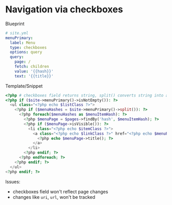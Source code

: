 # Navigation via checkboxes

Blueprint

```yaml
# site.yml
menuPrimary:
  label: Menu
  type: checkboxes
  options: query
  query:
    page: /
    fetch: children
    value: '{{hash}}'
    text: '{{title}}'
```

Template/Snippet

```php
<?php # checkboxes field returns string, split() converts string into array ?>
<?php if ($site->menuPrimary()->isNotEmpty()): ?>
  <ul class="<?php echo $listClass ?>">
    <?php if ($menuHashes = $site->menuPrimary()->split()): ?>
      <?php foreach($menuHashes as $menuItemHash): ?>
        <?php $menuPage = $pages->findBy('hash', $menuItemHash); ?>
        <?php if ($menuPage->isVisible()): ?>
          <li class="<?php echo $itemClass ?>">
            <a class="<?php echo $linkClass ?>" href="<?php echo $menuPage->url(); ?>">
              <?php echo $menuPage->title(); ?>
            </a>
          </li>
        <?php endif; ?>
      <?php endforeach; ?>
    <?php endif; ?>
  </ul>
<?php endif; ?>

```

Issues:

- checkboxes field won't reflect page changes
- changes like `uri`, `url`, won't be tracked
